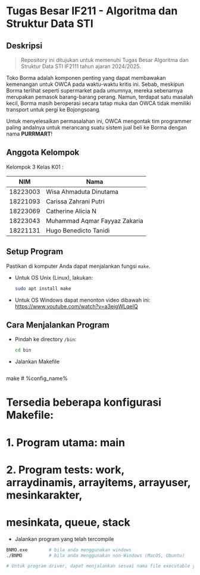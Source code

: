 # Tugas Besar IF211 - Algoritma dan Struktur Data STI
## Deskripsi
> Repository ini ditujukan untuk memenuhi Tugas Besar Algoritma dan Struktur Data STI IF2111 tahun ajaran 2024/2025.

Toko Borma adalah komponen penting yang dapat membawakan kemenangan untuk OWCA pada waktu-waktu kritis ini. Sebab, meskipun Borma terlihat seperti supermarket pada umumnya, mereka sebenarnya merupakan pemasok barang-barang perang. Namun, terdapat satu masalah kecil, Borma masih beroperasi secara tatap muka dan OWCA tidak memiliki transport untuk pergi ke Bojongsoang. 

Untuk menyelesaikan permasalahan ini, OWCA mengontak tim programmer paling andalnya untuk merancang suatu sistem jual beli ke Borma dengan nama **PURRMART**!

## Anggota Kelompok
Kelompok 3 Kelas K01 :

| NIM       | Nama                             |
|-----------|----------------------------------|
| 18223003  | Wisa Ahmaduta Dinutama           |
| 18221093  | Carissa Zahrani Putri            |
| 18223069  | Catherine Alicia N               |
| 18223043  | Muhammad Aqmar Fayyaz Zakaria    |
| 18221131  | Hugo Benedicto Tanidi            |

## Setup Program
Pastikan di komputer Anda dapat menjalankan fungsi `make`.

- Untuk OS Unix (Linux), lakukan:
  ```bash
  sudo apt install make

- Untuk OS Windows dapat menonton video dibawah ini:
https://www.youtube.com/watch?v=a3ejgWLqeIQ

## Cara Menjalankan Program

- Pindah ke directory `/bin`:
  ```bash
  cd bin
  
- Jalankan Makefile
  ```bash
make # %config_name%

# Tersedia beberapa konfigurasi Makefile:
# 1. Program utama: main
# 2. Program tests: work, arraydinamis, arrayitems, arrayuser, mesinkarakter,
#    mesinkata, queue, stack

- Jalankan program yang telah tercompile
```bash
BNMO.exe        # bila anda menggunakan windows 
./BNMO          # bila anda menggunakan non-Windows (MacOS, Ubuntu)  

# Untuk program driver, dapat menjalankan sesuai nama file executable yang telah dibuat
